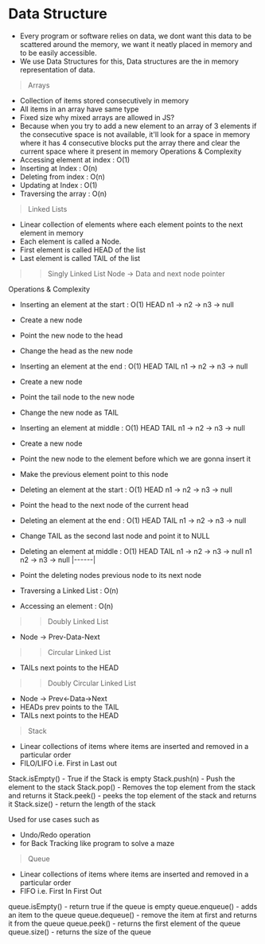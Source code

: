 # Data Structure
- Every program or software relies on data, we dont want this data to be scattered around the memory, we want it neatly placed in memory and to be easily accessible.
- We use Data Structures for this, Data structures are the in memory representation of data.

> Arrays
- Collection of items stored consecutively in memory
- All items in an array have same type
- Fixed size
why mixed arrays are allowed in JS?
- Because when you try to add a new element to an array of 3 elements if the consecutive space is not available, it'll look for a space in memory where it has 4 consecutive blocks put the array there and clear the current space where it present in memory
Operations & Complexity
- Accessing element at index : O(1)
- Inserting at Index : O(n)
- Deleting from index : O(n)
- Updating at Index : O(1)
- Traversing the array : O(n)

> Linked Lists
- Linear collection of elements where each element points to the next element in memory
- Each element is called a Node.
- First element is called HEAD of the list
- Last element is called TAIL of the list

>> Singly Linked List
Node -> Data and next node pointer

Operations & Complexity
- Inserting an element at the start : O(1)
HEAD
  n1 -> n2 -> n3 -> null
- Create a new node
- Point the new node to the head
- Change the head as the new node

- Inserting an element at the end : O(1)
HEAD         TAIL
  n1 -> n2 -> n3 -> null
- Create a new node
- Point the tail node to the new node
- Change the new node as TAIL

- Inserting an element at middle : O(1)
HEAD         TAIL
  n1 -> n2 -> n3 -> null
- Create a new node
- Point the new node to the element before which we are gonna insert it
- Make the previous element point to this node

- Deleting an element at the start : O(1)
HEAD
  n1 -> n2 -> n3 -> null
- Point the head to the next node of the current head

- Deleting an element at the end : O(1)
HEAD         TAIL
  n1 -> n2 -> n3 -> null
- Change TAIL as the second last node and point it to NULL

- Deleting an element at middle : O(1)
HEAD         TAIL
  n1 -> n2 -> n3 -> null
  n1   n2 -> n3 -> null
   |------|
- Point the deleting nodes previous node to its next node

- Traversing a Linked List : O(n)

- Accessing an element : O(n)

>> Doubly Linked List
- Node -> Prev-Data-Next

>> Circular Linked List
- TAILs next points to the HEAD

>> Doubly Circular Linked List
- Node -> Prev<-Data->Next
- HEADs prev points to the TAIL
- TAILs next points to the HEAD


> Stack
- Linear collections of items where items are inserted and removed in a particular order
- FILO/LIFO i.e. First in Last out

Stack.isEmpty() - True if the Stack is empty
Stack.push(n) - Push the element to the stack
Stack.pop() - Removes the top element from the stack and returns it
Stack.peek() - peeks the top element of the stack and returns it
Stack.size() - return the length of the stack

Used for use cases such as
- Undo/Redo operation
- for Back Tracking like program to solve a maze


> Queue
- Linear collections of items where items are inserted and removed in a particular order
- FIFO i.e. First In First Out

queue.isEmpty() - return true if the queue is empty
queue.enqueue() - adds an item to the queue
queue.dequeue() - remove the item at first and returns it from the queue
queue.peek() - returns the first element of the queue
queue.size() - returns the size of the queue

